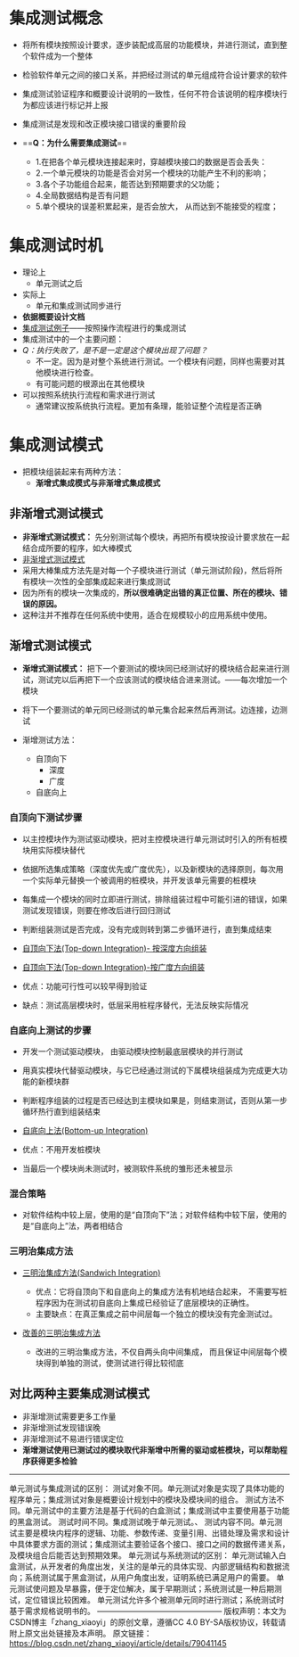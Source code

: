 # 集成测试概念
- 将所有模块按照设计要求，逐步装配成高层的功能模块，并进行测试，直到整个软件成为一个整体
- 检验软件单元之间的接口关系，并把经过测试的单元组成符合设计要求的软件
- 集成测试验证程序和概要设计说明的一致性，任何不符合该说明的程序模块行为都应该进行标记并上报
- 集成测试是发现和改正模块接口错误的重要阶段

- ==**Q：为什么需要集成测试**==
    - 1.在把各个单元模块连接起来时，穿越模块接口的数据是否会丢失：
    - 2.一个单元模块的功能是否会对另一个模块的功能产生不利的影响；
    - 3.各个子功能组合起来，能否达到预期要求的父功能；
    - 4.全局数据结构是否有问题
    - 5.单个模块的误差积累起来，是否会放大， 从而达到不能接受的程度；

# 集成测试时机
- 理论上
    - 单元测试之后
- 实际上
    - 单元和集成测试同步进行
- **依据概要设计文档**
- <u>集成测试例子</u>[](marginnote3app://note/B22825AE-767E-41B6-B46F-E4FD5A420E6F)——按照操作流程进行的集成测试
- 集成测试中的一个主要问题：
- *Q：执行失败了，是不是一定是这个模块出现了问题？*
    - 不一定。因为是对整个系统进行测试。一个模块有问题，同样也需要对其他模块进行检查。
    - 有可能问题的根源出在其他模块
- 可以按照系统执行流程和需求进行测试
    - 通常建议按系统执行流程。更加有条理，能验证整个流程是否正确

# 集成测试模式
- 把模块组装起来有两种方法：
    - **渐增式集成模式与非渐增式集成模式**

## 非渐增式测试模式
- **非渐增式测试模式：** 先分别测试每个模块，再把所有模块按设计要求放在一起结合成所要的程序，如大棒模式
- <u>非渐增式测试模式</u>[](marginnote3app://note/6BD304C1-D36A-426E-BFF0-A6C1735EE31E)
- 采用大棒集成方法先是对每一个子模块进行测试（单元测试阶段)，然后将所有模块一次性的全部集成起来进行集成测试
- 因为所有的模块一次集成的，**所以很难确定出错的真正位置、所在的模块、错误的原因。**
- 这种注并不推荐在任何系统中使用，适合在规模较小的应用系统中使用。

## 渐增式测试模式
- **渐增式测试模式：** 把下一个要测试的模块同已经测试好的模块结合起来进行测试，测试完以后再把下一个应该测试的模块结合进来测试。——每次增加一个模块
- 将下一个要测试的单元同已经测试的单元集合起来然后再测试。边连接，边测试

- 渐增测试方法：
    - 自顶向下
        - 深度
        - 广度
    - 自底向上

### 自顶向下测试步骤
- 以主控模块作为测试驱动模块，把对主控模块进行单元测试时引入的所有桩模块用实际模块替代
- 依据所选集成策略（深度优先或广度优先），以及新模块的选择原则，每次用一个实际单元替换一个被调用的桩模块，并开发该单元需要的桩模块
- 每集成一个模块的同时立即进行测试，排除组装过程中可能引进的错误，如果测试发现错误，则要在修改后进行回归测试
- 判断组装测试是否完成，没有完成则转到第二步循环进行，直到集成结束

- <u>自顶向下法(Top-down Integration)- 按深度方向组装</u>[](marginnote3app://note/2EEEE0BA-CEA3-4E1A-AB78-E6BE24A1D67B)
- <u>自顶向下法(Top-down Integration)-按广度方向组装</u>[](marginnote3app://note/C92164BC-0C7B-4F8F-80E1-4AE54F74366A)

- 优点：功能可行性可以较早得到验证
- 缺点：测试高层模块时，低层采用桩程序替代，无法反映实际情况

### 自底向上测试的步骤
- 开发一个测试驱动模块， 由驱动模块控制最底层模块的并行测试
- 用真实模块代替驱动模块，与它已经通过测试的下属模块组装成为完成更大功能的新模块群
- 判断程序组装的过程是否已经达到主模块如果是，则结束测试，否则从第一步循环热行直到组装结束

- <u>自底向上法(Bottom-up Integration)</u>[](marginnote3app://note/8A23E7B4-5E09-4E6E-AB3F-9F550692F21A)

- 优点：不用开发桩模块
- 当最后一个模块尚未测试时，被测软件系统的雏形还未被显示

### 混合策略
- 对软件结构中较上层，使用的是“自顶向下”法；对软件结构中较下层，使用的是“自底向上”法，两者相结合

### 三明治集成方法
- <u>三明治集成方法(Sandwich Integration)</u>[](marginnote3app://note/9F739718-D1B0-42A6-8311-2E95500DE324)
    - 优点：它将自顶向下和自底向上的集成方法有机地结合起来， 不需要写桩程序因为在测试初自底向上集成已经验证了底层模块的正确性。
    - 主要缺点：在真正集成之前中间层每一个独立的模块没有完金测试过。

- <u>改善的三明治集成方法</u>[](marginnote3app://note/AEDDE435-A009-4594-8E5F-3530458E9F96)
    - 改进的三明治集成方法，不仅自两头向中间集成， 而且保证中间层每个模块得到单独的测试，使测试进行得比较彻底

## 对比两种主要集成测试模式
- 非渐增测试需要更多工作量
- 非渐增测试发现错误晚
- 非渐增测试不易进行错误定位
- **渐增测试使用已测试过的模块取代非渐增中所需的驱动或桩模块，可以帮助程序获得更多检验**




---
单元测试与集成测试的区别：
测试对象不同。单元测试对象是实现了具体功能的程序单元；集成测试对象是概要设计规划中的模块及模块间的组合。
测试方法不同。单元测试中的主要方法是基于代码的白盒测试；集成测试中主要使用基于功能的黑盒测试。
测试时间不同。集成测试晚于单元测试。、
测试内容不同。单元测试主要是模块内程序的逻辑、功能、参数传递、变量引用、出错处理及需求和设计中具体要求方面的测试；集成测试主要验证各个接口、接口之间的数据传递关系，及模块组合后能否达到预期效果。
单元测试与系统测试的区别：
单元测试输入白盒测试，从开发者的角度出发，关注的是单元的具体实现、内部逻辑结构和数据流向；系统测试属于黑盒测试，从用户角度出发，证明系统已满足用户的需要。
单元测试使问题及早暴露，便于定位解决，属于早期测试；系统测试是一种后期测试，定位错误比较困难。
单元测试允许多个被测单元同时进行测试；系统测试时基于需求规格说明书的。
————————————————
版权声明：本文为CSDN博主「zhang_xiaoyi」的原创文章，遵循CC 4.0 BY-SA版权协议，转载请附上原文出处链接及本声明。
原文链接：https://blog.csdn.net/zhang_xiaoyi/article/details/79041145